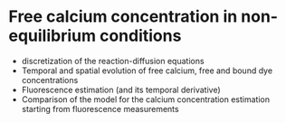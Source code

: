 # Free calcium concentration in non-equilibrium conditions

- discretization of the reaction-diffusion equations
- Temporal and spatial evolution of free calcium, free and bound dye concentrations
- Fluorescence estimation (and its temporal derivative)
- Comparison of the model for the calcium concentration estimation starting from fluorescence measurements
